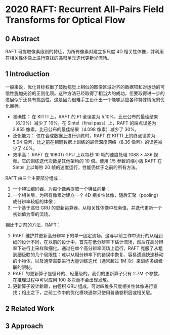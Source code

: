 # 2020 RAFT: Recurrent All-Pairs Field Transforms for Optical Flow

## 0 Abstract

RAFT 可提取像素级别的特征，为所有像素对建立多尺度 4D 相关性体像，并利用在相关性体像上进行查找的递归单元迭代更新光流场。

## 1 Introduction

一般来说，优化目标权衡了鼓励视觉上相似的图像区域对齐的数据项和对运动的可信性施加先验的正则化项。这种方法已经取得了相当大的成功，但要取得进一步的进展似乎还具有挑战性，这是因为很难手工设计出一个能够适应各种特殊情况的优化目标。

- 准确性： 在 KITTI 上，RAFT 的 F1 全误差为 5.10%，比已公布的最佳结果（6.10%）减少了 16%。在 Sintel（final pass）上，RAFT 的端点误差为 2.855 像素，比已公布的最佳结果（4.098 像素）减少了 30%。
- 泛化能力： 仅在合成数据上进行训练时，RAFT 在 KITTI 上的终点误差为 5.04 像素，比之前在相同数据上训练的最佳深度网络（8.36 像素）的误差减少了 40%。
- 效率高： RAFT 在 1080Ti GPU 上以每秒 10 帧的速度处理 1088 $\times$ 436 视频。它的训练迭代次数是其他架构的 10 倍。使用 1/5 参数的缩小版 RAFT 在 Sintel 上以每秒 20 帧的速度运行，性能仍优于之前的所有方法。

RAFT 由三个主要部分组成：

1. 一个特征编码器，为每个像素提取一个特征向量；
2. 一个相关层，为所有像素对建立一个 4D 相关性体像，随后汇聚（pooling）成分辨率较低的体像；
3. 一个基于递归 GRU 的更新运算器，从相关性体像中检索值，并迭代更新一个初始值为零的流场。

相比于之前的方法，RAFT：

1. RAFT 维护并更新高分辨率下的单一固定流场。这与以前工作中流行的从粗到细的设计不同，在以前的设计中，首先在低分辨率下估计流场，然后在高分辨率下进行上采样和细化。通过在单个高分辨率流场上运行，RAFT 克服了从粗到细级联的几个局限性：难以从粗分辨率下的错误中恢复、容易遗漏快速移动的小物体，以及通常需要进行大量训练迭代（通常超过 1M 次）来训练多级级联的限制。
2. RAFT 的更新算子是循环的、轻量级的。我们的更新算子只有 2.7M 个参数，在推理过程中可以应用 100 多次而不会出现发散。
3. 更新算子设计新颖，由卷积 GRU 组成，可对四维多尺度相关性体像进行查找；相比之下，之前工作中的优化模块通常只使用普通卷积层或相关层。

## 2 Related Work

## 3 Approach











